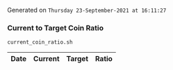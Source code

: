 Generated on `Thursday 23-September-2021 at 16:11:27`

### Current to Target Coin Ratio
`current_coin_ratio.sh`

Date|Current|Target|Ratio
---|---|---|---
